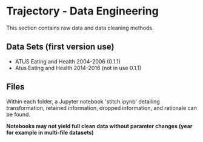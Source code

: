 
# Trajectory - Data Engineering
This section contains raw data and data cleaning methods.  

## Data Sets (first version use)

* ATUS Eating and Health 2004-2006 (0.1.1)
* Atus Eating and Health 2014-2016 (not in use 0.1.1)

## Files
Within each folder, a Jupyter notebook 'stitch.ipynb' detailing transformation, retained information, dropped information, and rationale can be found.

**Notebooks may not yield full clean data without paramter changes (year for example in multi-file datasets)**